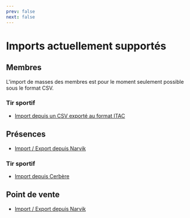 ```yaml
---
prev: false
next: false
---
```


# Imports actuellement supportés

## Membres
L'import de masses des membres est pour le moment seulement possible sous le format CSV.

### Tir sportif
- [Import depuis un CSV exporté au format ITAC](/frontend/docs/import/itac)

## Présences
- [Import / Export depuis Narvik](/frontend/docs/import/narvik-presences)

### Tir sportif
- [Import depuis Cerbère](/frontend/docs/import/cerbere)

## Point de vente
- [Import / Export depuis Narvik](/frontend/docs/import/narvik-pos)
